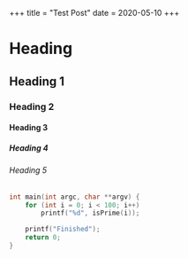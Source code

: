 +++
title = "Test Post"
date = 2020-05-10
+++

# Heading
## Heading 1
### Heading 2
#### Heading 3
##### Heading 4
###### Heading 5

```c
int main(int argc, char **argv) {
	for (int i = 0; i < 100; i++)
		printf("%d", isPrime(i));

	printf("Finished");
	return 0;
}
```



